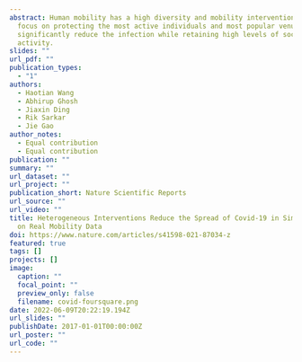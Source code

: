 ```yaml
---
abstract: Human mobility has a high diversity and mobility interventions that
  focus on protecting the most active individuals and most popular venues can
  significantly reduce the infection while retaining high levels of social
  activity.
slides: ""
url_pdf: ""
publication_types:
  - "1"
authors:
  - Haotian Wang
  - Abhirup Ghosh
  - Jiaxin Ding
  - Rik Sarkar
  - Jie Gao
author_notes:
  - Equal contribution
  - Equal contribution
publication: ""
summary: ""
url_dataset: ""
url_project: ""
publication_short: Nature Scientific Reports
url_source: ""
url_video: ""
title: Heterogeneous Interventions Reduce the Spread of Covid-19 in Simulations
  on Real Mobility Data
doi: https://www.nature.com/articles/s41598-021-87034-z
featured: true
tags: []
projects: []
image:
  caption: ""
  focal_point: ""
  preview_only: false
  filename: covid-foursquare.png
date: 2022-06-09T20:22:19.194Z
url_slides: ""
publishDate: 2017-01-01T00:00:00Z
url_poster: ""
url_code: ""
---
```

